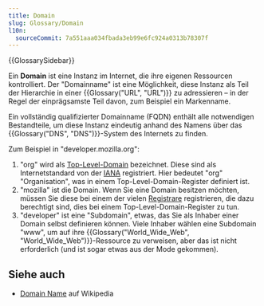 ```yaml
---
title: Domain
slug: Glossary/Domain
l10n:
  sourceCommit: 7a551aaa034fbada3eb99e6fc924a0313b78307f
---
```


{{GlossarySidebar}}

Ein **Domain** ist eine Instanz im Internet, die ihre eigenen Ressourcen kontrolliert. Der "Domainname" ist eine Möglichkeit, diese Instanz als Teil der Hierarchie in einer {{Glossary("URL", "URL")}} zu adressieren – in der Regel der einprägsamste Teil davon, zum Beispiel ein Markenname.

Ein vollständig qualifizierter Domainname (FQDN) enthält alle notwendigen Bestandteile, um diese Instanz eindeutig anhand des Namens über das {{Glossary("DNS", "DNS")}}-System des Internets zu finden.

Zum Beispiel in "developer.mozilla.org":

1. "org" wird als [Top-Level-Domain](https://en.wikipedia.org/wiki/Top-level_domain) bezeichnet. Diese sind als Internetstandard von der [IANA](https://en.wikipedia.org/wiki/Internet_Assigned_Numbers_Authority) registriert. Hier bedeutet "org" "Organisation", was in einem Top-Level-Domain-Register definiert ist.
2. "mozilla" ist die Domain. Wenn Sie eine Domain besitzen möchten, müssen Sie diese bei einem der vielen [Registrare](https://en.wikipedia.org/wiki/Domain_name_registrar) registrieren, die dazu berechtigt sind, dies bei einem Top-Level-Domain-Register zu tun.
3. "developer" ist eine "Subdomain", etwas, das Sie als Inhaber einer Domain selbst definieren können. Viele Inhaber wählen eine Subdomain "www", um auf ihre {{Glossary("World_Wide_Web", "World_Wide_Web")}}-Ressource zu verweisen, aber das ist nicht erforderlich (und ist sogar etwas aus der Mode gekommen).

## Siehe auch

- [Domain Name](https://en.wikipedia.org/wiki/Domain_name) auf Wikipedia
